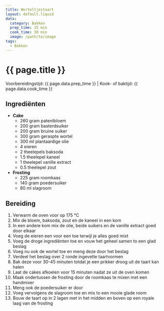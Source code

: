 ```yaml
---
title: Worteltjestaart
layout: default.liquid
data:
  category: Bakken
  prep_time: 15 min
  cook_time: 30 min
  image: /path/to/image
tags:
  - Bakken
---
```

# {{ page.title }}

Voorbereidingstijd: {{ page.data.prep_time }} | Kook- of baktijd: {{ page.data.cook_time }}

## Ingrediënten
- **Cake**
  - 260 gram patentbloem
  - 200 gram basterdsuiker
  - 200 gram bruine suiker
  - 300 gram geraspte wortel
  - 300 ml plantaardige olie
  - 4 eieren
  - 2 theelepels baksoda
  - 1.5 theelepel kaneel
  - 1 theelepel vanille extract
  - 0.5 theelepel zout
- **Frosting**
  - 225 gram roomkaas
  - 140 gram poedersuiker
  - 80 ml slagroom

## Bereiding
1. Verwarm de oven voor op 175 °C
2. Mix de bloem, baksoda, zout en de kaneel in een kom
3. In een andere kom mix de olie, beide suikers en de vanille extract goed door elkaar
4. Voeg de eieren een voor een toe terwijl je alles goed mixt
5. Voeg de droge ingrediënten toe en vouw het geheel samen to een glad beslag
6. Voeg nu ook de wortel toe en meng deze door het beslag
7. Verdeel het beslag over 2 ronde ingevette taartvormen 
8. Bak deze voor 30-45 minuten totdat je een prikker droog uit de taart kan halen
9. Laat de cakes afkoelen voor 15 minuten nadat ze uit de oven komen
10. Maak ondertussen de frosting door de roomkaas te mixen met een handmixer
11. Meng ook de poedersuiker er door
12. Voeg vervolgens de slagroom toe en mix to een mooie glade room
13. Bouw de taart op in 2 lagen met in het midden en boven op een royale laag van de frosting
